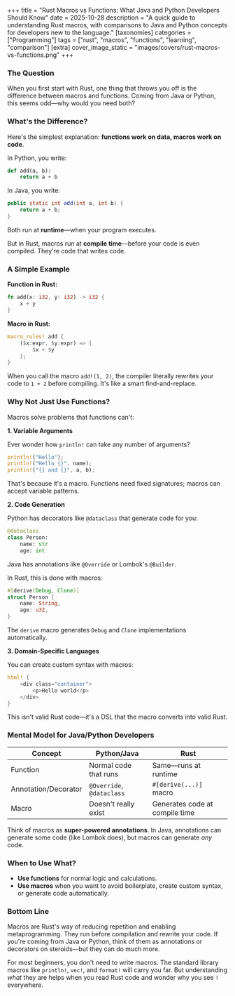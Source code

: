 +++
title = "Rust Macros vs Functions: What Java and Python Developers Should Know"
date = 2025-10-28
description = "A quick guide to understanding Rust macros, with comparisons to Java and Python concepts for developers new to the language."
[taxonomies]
categories = ["Programming"]
tags = ["rust", "macros", "functions", "learning", "comparison"]
[extra]
cover_image_static = "images/covers/rust-macros-vs-functions.png"
+++

### The Question

When you first start with Rust, one thing that throws you off is the difference between macros and functions. Coming from Java or Python, this seems odd—why would you need both?

### What's the Difference?

Here's the simplest explanation: **functions work on data, macros work on code**.

In Python, you write:
```python
def add(a, b):
    return a + b
```

In Java, you write:
```java
public static int add(int a, int b) {
    return a + b;
}
```

Both run at **runtime**—when your program executes.

But in Rust, macros run at **compile time**—before your code is even compiled. They're code that writes code.

### A Simple Example

**Function in Rust:**
```rust
fn add(x: i32, y: i32) -> i32 {
    x + y
}
```

**Macro in Rust:**
```rust
macro_rules! add {
    ($x:expr, $y:expr) => {
        $x + $y
    };
}
```

When you call the macro `add!(1, 2)`, the compiler literally rewrites your code to `1 + 2` before compiling. It's like a smart find-and-replace.

### Why Not Just Use Functions?

Macros solve problems that functions can't:

**1. Variable Arguments**

Ever wonder how `println!` can take any number of arguments?
```rust
println!("Hello");
println!("Hello {}", name);
println!("{} and {}", a, b);
```

That's because it's a macro. Functions need fixed signatures; macros can accept variable patterns.

**2. Code Generation**

Python has decorators like `@dataclass` that generate code for you:
```python
@dataclass
class Person:
    name: str
    age: int
```

Java has annotations like `@Override` or Lombok's `@Builder`.

In Rust, this is done with macros:
```rust
#[derive(Debug, Clone)]
struct Person {
    name: String,
    age: u32,
}
```

The `derive` macro generates `Debug` and `Clone` implementations automatically.

**3. Domain-Specific Languages**

You can create custom syntax with macros:
```rust
html! {
    <div class="container">
        <p>Hello world</p>
    </div>
}
```

This isn't valid Rust code—it's a DSL that the macro converts into valid Rust.

### Mental Model for Java/Python Developers

| Concept   | Python/Java                            | Rust               |
|-----------|----------------------------------------|--------------------|
| Function  | Normal code that runs                  | Same—runs at runtime |
| Annotation/Decorator | `@Override`, `@dataclass` | `#[derive(...)]` macro |
| Macro     | Doesn't really exist                   | Generates code at compile time |

Think of macros as **super-powered annotations**. In Java, annotations can generate some code (like Lombok does), but macros can generate *any* code.

### When to Use What?

- **Use functions** for normal logic and calculations.
- **Use macros** when you want to avoid boilerplate, create custom syntax, or generate code automatically.

### Bottom Line

Macros are Rust's way of reducing repetition and enabling metaprogramming. They run before compilation and rewrite your code. If you're coming from Java or Python, think of them as annotations or decorators on steroids—but they can do much more.

For most beginners, you don't need to write macros. The standard library macros like `println!`, `vec!`, and `format!` will carry you far. But understanding *what* they are helps when you read Rust code and wonder why you see `!` everywhere.

